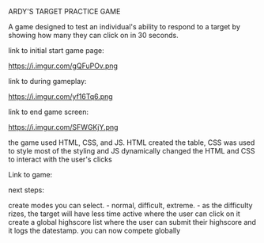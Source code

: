 ARDY'S TARGET PRACTICE GAME

A game designed to test an individual's ability to respond to a target by showing how many they can click on in 30 seconds.



link to initial start game page:

https://i.imgur.com/gQFuPOv.png

link to during gameplay:

https://i.imgur.com/yf16Tq6.png

link to end game screen:

https://i.imgur.com/SFWGKjY.png

the game used HTML, CSS, and JS. HTML created the table, CSS was used to style most of the styling and JS dynamically changed the HTML and CSS to interact with the user's clicks


Link to game: 



next steps:

create modes you can select. 
	- normal, difficult, extreme. 
	- as the difficulty rizes, the target will have less time active where the user can click on it
create a global highscore list where the user can submit their highscore and it logs the datestamp. you can now compete globally
